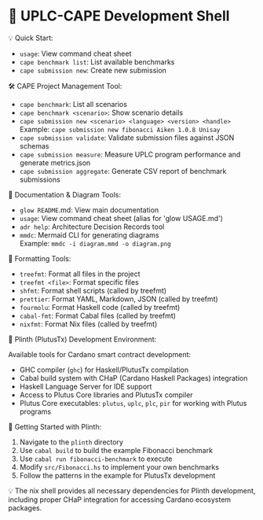 <!-- UPLC-CAPE Development Shell Banner -->
<!-- This file is read by flake.nix to display the shell welcome message -->
<!-- Edit this file to customize the development shell banner -->

# 🚀 UPLC-CAPE Development Shell

💡 Quick Start:

- `usage`: View command cheat sheet
- `cape benchmark list`: List available benchmarks
- `cape submission new`: Create new submission

🛠️ CAPE Project Management Tool:

- `cape benchmark`: List all scenarios
- `cape benchmark <scenario>`: Show scenario details
- `cape submission new <scenario> <language> <version> <handle>`  
  Example: `cape submission new fibonacci Aiken 1.0.8 Unisay`
- `cape submission validate`: Validate submission files against JSON schemas
- `cape submission measure`: Measure UPLC program performance and generate metrics.json
- `cape submission aggregate`: Generate CSV report of benchmark submissions

🎨 Documentation & Diagram Tools:

- `glow README`.md: View main documentation
- `usage`: View command cheat sheet (alias for 'glow USAGE.md')
- `adr help`: Architecture Decision Records tool
- `mmdc`: Mermaid CLI for generating diagrams  
  Example: `mmdc -i diagram.mmd -o diagram.png`

🎨 Formatting Tools:

- `treefmt`: Format all files in the project
- `treefmt <file>`: Format specific files
- `shfmt`: Format shell scripts (called by treefmt)
- `prettier`: Format YAML, Markdown, JSON (called by treefmt)
- `fourmolu`: Format Haskell code (called by treefmt)
- `cabal-fmt`: Format Cabal files (called by treefmt)
- `nixfmt`: Format Nix files (called by treefmt)

🔧 Plinth (PlutusTx) Development Environment:

Available tools for Cardano smart contract development:

- GHC compiler (`ghc`) for Haskell/PlutusTx compilation
- Cabal build system with CHaP (Cardano Haskell Packages) integration
- Haskell Language Server for IDE support
- Access to Plutus Core libraries and PlutusTx compiler
- Plutus Core executables: `plutus`, `uplc`, `plc`, `pir` for working with Plutus programs

📝 Getting Started with Plinth:

1. Navigate to the `plinth` directory
2. Use `cabal build` to build the example Fibonacci benchmark
3. Use `cabal run fibonacci-benchmark` to execute
4. Modify `src/Fibonacci.hs` to implement your own benchmarks
5. Follow the patterns in the example for PlutusTx development

💡 The nix shell provides all necessary dependencies for Plinth development, including proper CHaP integration for accessing Cardano ecosystem packages.
